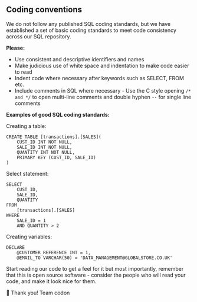 ## Coding conventions

We do not follow any published SQL coding standards, but we have established a set of basic coding standards to meet code consistency across our SQL repository.

**Please:**
* Use consistent and descriptive identifiers and names
* Make judicious use of white space and indentation to make code easier to read
* Indent code where necessary after keywords such as SELECT, FROM etc.
* Include comments in SQL where necessary - Use the C style opening `/* and */` to open multi-line comments and double hyphen `--` for single line comments

**Examples of good SQL coding standards:**

Creating a table:

    CREATE TABLE [transactions].[SALES](
        CUST_ID INT NOT NULL,
        SALE_ID INT NOT NULL,
        QUANTITY INT NOT NULL,
        PRIMARY KEY (CUST_ID, SALE_ID)
    )

Select statement:

    SELECT
        CUST_ID,
        SALE_ID,
        QUANTITY
    FROM
        [transactions].[SALES]
    WHERE
        SALE_ID = 1
        AND QUANTITY > 2

Creating variables:

    DECLARE
        @CUSTOMER_REFERENCE INT = 1,
        @EMAIL_TO VARCHAR(50) = 'DATA_MANAGEMENT@GLOBALSTORE.CO.UK'


Start reading our code to get a feel for it but most importantly, remember that this is open source software - consider the people who will read your code, and make it look nice for them.

🥂 Thank you! Team codon